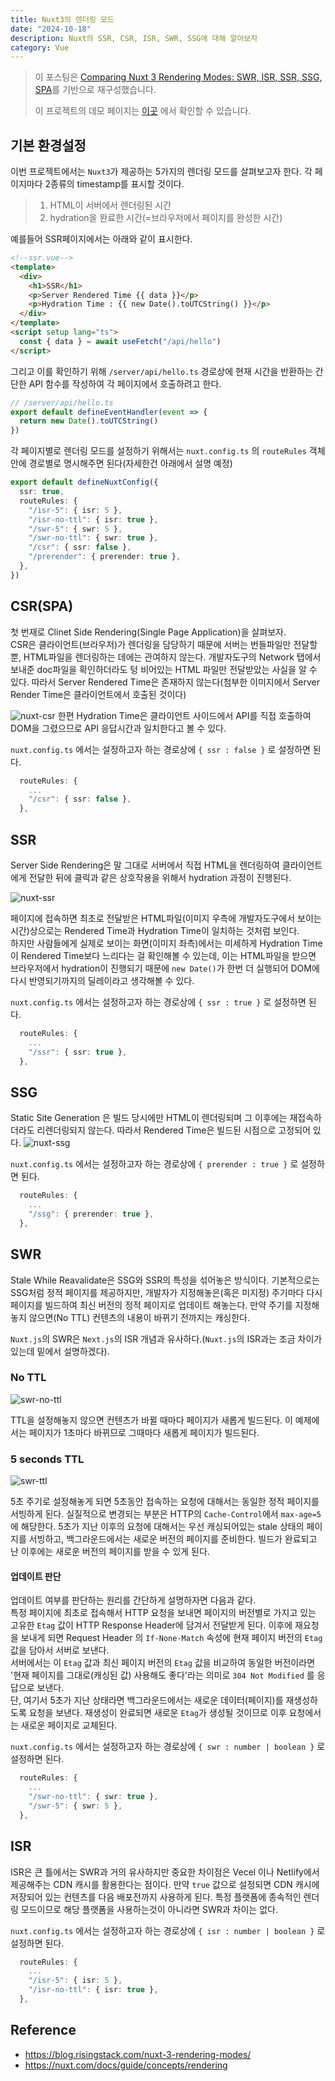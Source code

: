 ```yaml
---
title: Nuxt3의 렌더링 모드
date: "2024-10-18"
description: Nuxt의 SSR, CSR, ISR, SWR, SSG에 대해 알아보자
category: Vue
---
```


> 이 포스팅은 [Comparing Nuxt 3 Rendering Modes: SWR, ISR, SSR, SSG, SPA](https://blog.risingstack.com/nuxt-3-rendering-modes/)를 기반으로 재구성했습니다.
>
> 이 프로젝트의 데모 페이지는 [이곳](https://nuxt-rendering-test-clhqu1bfq-hjhj97s-projects.vercel.app/) 에서 확인할 수 있습니다.

## 기본 환경설정

이번 프로젝트에서는 `Nuxt3`가 제공하는 5가지의 렌더링 모드를 살펴보고자 한다. 각 페이지마다 2종류의 timestamp를 표시할 것이다.

> 1. HTML이 서버에서 렌더링된 시간
> 2. hydration을 완료한 시간(=브라우저에서 페이지를 완성한 시간)

예를들어 SSR페이지에서는 아래와 같이 표시한다.

```html
<!--ssr.vue-->
<template>
  <div>
    <h1>SSR</h1>
    <p>Server Rendered Time {{ data }}</p>
    <p>Hydration Time : {{ new Date().toUTCString() }}</p>
  </div>
</template>
<script setup lang="ts">
  const { data } = await useFetch("/api/hello")
</script>
```

그리고 이를 확인하기 위해 `/server/api/hello.ts` 경로상에 현재 시간을 반환하는 간단한 API 함수를 작성하여 각 페이지에서 호출하려고 한다.

```ts
// /server/api/hello.ts
export default defineEventHandler(event => {
  return new Date().toUTCString()
})
```

각 페이지별로 렌더링 모드를 설정하기 위해서는 `nuxt.config.ts` 의 `routeRules` 객체 안에 경로별로 명시해주면 된다(자세한건 아래에서 설명 예정)

```ts
export default defineNuxtConfig({
  ssr: true,
  routeRules: {
    "/isr-5": { isr: 5 },
    "/isr-no-ttl": { isr: true },
    "/swr-5": { swr: 5 },
    "/swr-no-ttl": { swr: true },
    "/csr": { ssr: false },
    "/prerender": { prerender: true },
  },
})
```

## CSR(SPA)

첫 번재로 Clinet Side Rendering(Single Page Application)을 살펴보자.  
CSR은 클라이언트(브라우저)가 렌더링을 담당하기 때문에 서버는 번들파일만 전달할 뿐, HTML파일을 렌더링하는 데에는 관여하지 않는다. 개발자도구의 Network 탭에서 보내준 doc파일을 확인하더라도 텅 비어있는 HTML 파일만 전달받았는 사실을 알 수 있다. 따라서 Server Rendered Time은 존재하지 않는다(첨부한 이미지에서 Server Render Time은 클라이언트에서 호출된 것이다)

![nuxt-csr](https://github.com/user-attachments/assets/10cafdef-206e-4309-81fd-6bc9a069c32c)
한편 Hydration Time은 클라이언트 사이드에서 API를 직접 호출하여 DOM을 그렸으므로 API 응답시간과 일치한다고 볼 수 있다.

`nuxt.config.ts` 에서는 설정하고자 하는 경로상에 `{ ssr : false }` 로 설정하면 된다.

```ts
  routeRules: {
    ...
    "/csr": { ssr: false },
  },
```

## SSR

Server Side Rendering은 말 그대로 서버에서 직접 HTML을 렌더링하여 클라이언트에게 전달한 뒤에 클릭과 같은 상호작용을 위해서 hydration 과정이 진행된다.

![nuxt-ssr](https://github.com/user-attachments/assets/d976c00e-ad39-496e-805c-0823a11654dc)

페이지에 접속하면 최초로 전달받은 HTML파일(이미지 우측에 개발자도구에서 보이는 시간)상으로는 Rendered Time과 Hydration Time이 일치하는 것처럼 보인다.  
하지만 사람들에게 실제로 보이는 화면(이미지 좌측)에서는 미세하게 Hydration Time이 Rendered Time보다 느리다는 걸 확인해볼 수 있는데, 이는 HTML파일을 받으면 브라우저에서 hydration이 진행되기 때문에 `new Date()`가 한번 더 실행되어 DOM에 다시 반영되기까지의 딜레이라고 생각해볼 수 있다.

`nuxt.config.ts` 에서는 설정하고자 하는 경로상에 `{ ssr : true }` 로 설정하면 된다.

```ts
  routeRules: {
    ...
    "/ssr": { ssr: true },
  },
```

## SSG

Static Site Generation 은 빌드 당시에만 HTML이 렌더링되며 그 이후에는 재접속하더라도 리렌더링되지 않는다. 따라서 Rendered Time은 빌드된 시점으로 고정되어 있다.
![nuxt-ssg](https://github.com/user-attachments/assets/c02fabeb-052a-43b3-a284-b6f3e279da34)

`nuxt.config.ts` 에서는 설정하고자 하는 경로상에 `{ prerender : true }` 로 설정하면 된다.

```ts
  routeRules: {
    ...
    "/ssg": { prerender: true },
  },
```

## SWR

Stale While Reavalidate은 SSG와 SSR의 특성을 섞어놓은 방식이다. 기본적으로는 SSG처럼 정적 페이지를 제공하지만, 개발자가 지정해놓은(혹은 미지정) 주기마다 다시 페이지를 빌드하여 최신 버전의 정적 페이지로 업데이트 해놓는다. 만약 주기를 지정해놓지 않으면(No TTL) 컨텐츠의 내용이 바뀌기 전까지는 캐싱한다.

`Nuxt.js`의 SWR은 `Next.js`의 ISR 개념과 유사하다.(`Nuxt.js`의 ISR과는 조금 차이가 있는데 밑에서 설명하겠다).

### No TTL

![swr-no-ttl](https://github.com/user-attachments/assets/ae4aab8c-830c-4876-994b-3e07d9de58db)

TTL을 설정해놓지 않으면 컨텐츠가 바뀔 때마다 페이지가 새롭게 빌드된다. 이 예제에서는 페이지가 1초마다 바뀌므로 그때마다 새롭게 페이지가 빌드된다.

### 5 seconds TTL

![swr-ttl](https://github.com/user-attachments/assets/d66e54b6-97c9-4c80-be79-324600ea5a80)

5초 주기로 설정해놓게 되면 5초동안 접속하는 요청에 대해서는 동일한 정적 페이지를 서빙하게 된다. 실질적으로 변경되는 부분은 HTTP의 `Cache-Control`에서 `max-age=5`에 해당한다. 5초가 지난 이후의 요청에 대해서는 우선 캐싱되어있는 stale 상태의 페이지를 서빙하고, 백그라운드에서는 새로운 버전의 페이지를 준비한다. 빌드가 완료되고 난 이후에는 새로운 버전의 페이지를 받을 수 있게 된다.

#### 업데이트 판단

업데이트 여부를 판단하는 원리를 간단하게 설명하자면 다음과 같다.  
특정 페이지에 최초로 접속해서 HTTP 요청을 보내면 페이지의 버전별로 가지고 있는 고유한 `Etag` 값이 HTTP Response Header에 담겨서 전달받게 된다. 이후에 재요청을 보내게 되면 Request Header 의 `If-None-Match` 속성에 현재 페이지 버전의 `Etag` 값을 담아서 서버로 보낸다.  
 서버에서는 이 `Etag` 값과 최신 페이지 버전의 `Etag` 값을 비교하여 동일한 버전이라면 '현재 페이지를 그대로(캐싱된 값) 사용해도 좋다'라는 의미로 `304 Not Modified` 를 응답으로 보낸다.  
단, 여기서 5초가 지난 상태라면 백그라운드에서는 새로운 데이터(페이지)를 재생성하도록 요청을 보낸다. 재생성이 완료되면 새로운 `Etag`가 생성될 것이므로 이후 요청에서는 새로운 페이지로 교체된다.

`nuxt.config.ts` 에서는 설정하고자 하는 경로상에 `{ swr : number | boolean }` 로 설정하면 된다.

```ts
  routeRules: {
    ...
    "/swr-no-ttl": { swr: true },
    "/swr-5": { swr: 5 },
  },
```

## ISR

ISR은 큰 틀에서는 SWR과 거의 유사하지만 중요한 차이점은 Vecel 이나 Netlify에서 제공해주는 CDN 캐시를 활용한다는 점이다. 만약 `true` 값으로 설정되면 CDN 캐시에 저장되어 있는 컨텐츠를 다음 배포전까지 사용하게 된다. 특정 플랫폼에 종속적인 렌더링 모드이므로 해당 플랫폼을 사용하는것이 아니라면 SWR과 차이는 없다.

`nuxt.config.ts` 에서는 설정하고자 하는 경로상에 `{ isr : number | boolean }` 로 설정하면 된다.

```ts
  routeRules: {
    ...
    "/isr-5": { isr: 5 },
    "/isr-no-ttl": { isr: true },
  },
```

## Reference

- https://blog.risingstack.com/nuxt-3-rendering-modes/
- https://nuxt.com/docs/guide/concepts/rendering
